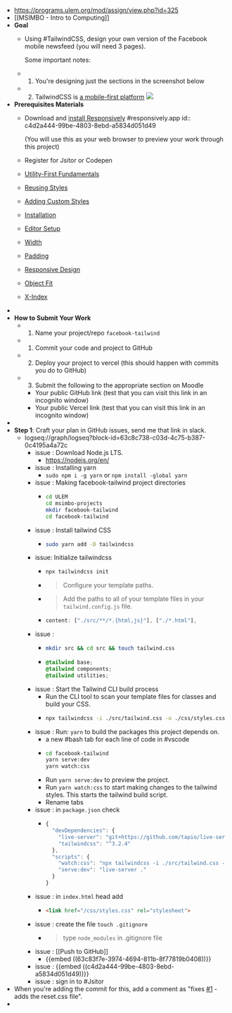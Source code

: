 - https://programs.ulem.org/mod/assign/view.php?id=325
- [[MSIMBO - Intro to Computing]]
- **Goal**
	- Using #TailwindCSS, design your own version of the Facebook mobile newsfeed (you will need 3 pages).
	  
	  Some important notes:
	- 1. You're designing just the sections in the screenshot below
	- 2. TailwindCSS is [a mobile-first platform](https://tailwindcss.com/docs/responsive-design#working-mobile-first)
	  ![](https://i.imgur.com/iVi8u3z.jpeg)
- **Prerequisites Materials**
	- Download and [install Responsively](https://responsively.app/) #responsively.app
	  id:: c4d2a444-99be-4803-8ebd-a5834d051d49
	  
	  (You will use this as your web browser to preview your work through this project)
	- Register for Jsitor or Codepen
	- [Utility-First Fundamentals](https://tailwindcss.com/docs/utility-first)
	- [Reusing Styles](https://tailwindcss.com/docs/reusing-styles)
	- [Adding Custom Styles](https://tailwindcss.com/docs/adding-custom-styles)
	- [Installation](https://tailwindcss.com/docs/installation)
	- [Editor Setup](https://tailwindcss.com/docs/editor-setup)
	- [Width](https://tailwindcss.com/docs/width)
	- [Padding](https://tailwindcss.com/docs/padding)
	- [Responsive Design](https://tailwindcss.com/docs/responsive-design)
	- [Object Fit](https://tailwindcss.com/docs/object-fit)
	- [X-Index](https://tailwindcss.com/docs/z-index)
-
- **How to Submit Your Work**
	- 1. Name your project/repo `facebook-tailwind`
	- 1. Commit your code and project to GitHub
	- 2. Deploy your project to vercel (this should happen with commits you do to GitHub)
	- 3. Submit the following to the appropriate section on Moodle
		- Your public GitHub link (test that you can visit this link in an incognito window)
		- Your public Vercel link (test that you can visit this link in an incognito window)
-
- **Step 1**: Craft your plan in GitHub issues, send me that link in slack.
	- logseq://graph/logseq?block-id=63c8c738-c03d-4c75-b387-0c4195a4a72c
		- issue : Download Node.js LTS.
			- https://nodejs.org/en/
		- issue : Installing yarn
			- `sudo npm i -g yarn` or `npm install -global yarn`
		- issue : Making facebook-tailwind project directories
			- ```bash
			  cd ULEM
			  cd msimbo-projects
			  mkdir facebook-tailwind
			  cd facebook-tailwind
			  ```
		- issue : Install tailwind CSS
			- ```bash
			  sudo yarn add -D tailwindcss
			  ```
		- issue: Initialize tailwindcss
			- ```bash
			  npx tailwindcss init
			  ```
			- >Configure your template paths.
			- >Add the paths to all of your template files in your `tailwind.config.js` file.
			- ```js
			  content: ["./src/**/*.{html,js}"], ["./*.html"],
			  ```
		- issue :
			- ```bash
			  mkdir src && cd src && touch tailwind.css
			  ```
			- ```css
			  @tailwind base;
			  @tailwind components;
			  @tailwind utilities;
			  ```
		- issue : Start the Tailwind CLI build process
			- Run the CLI tool to scan your template files for classes and build your CSS.
			- ```bash
			  npx tailwindcss -i ./src/tailwind.css -o ./css/styles.css --watch
			  ```
		- issue : Run: `yarn` to build the packages this project depends on.
			- a new #bash tab for each line of code in #vscode
			- ```bash
			  cd facebook-tailwind
			  yarn serve:dev
			  yarn watch:css
			  ```
			- Run `yarn serve:dev` to preview the project.
			- Run `yarn watch:css` to start making changes to the tailwind styles. This starts the tailwind build script.
			- Rename tabs
		- issue : in `package.json` check
			- ```js
			  {
			    "devDependencies": {
			      "live-server": "git+https://github.com/tapio/live-server.git#ad22544",
			      "tailwindcss": "^3.2.4"
			    },
			    "scripts": {
			      "watch:css": "npx tailwindcss -i ./src/tailwind.css -o ./css/style.css --watch",
			      "serve:dev": "live-server ."
			    }
			  }
			  ```
		- issue : in `index.html` head add
			- ```html
			  <link href="/css/styles.css" rel="stylesheet">
			  ```
		- issue : create the file `touch .gitignore`
			- >type `node_modules` in .gitignore file
		- issue : [[Push to GitHub]]
			- {{embed ((63c83f7e-3974-4694-811b-8f77819b0408))}}
		- issue : {{embed ((c4d2a444-99be-4803-8ebd-a5834d051d49))}}
		- issue : sign in to #Jsitor
- When you're adding the commit for this, add a comment as "fixes [#1](https://github.com/AmirhosseinOlyaei/google-html/issues/1) - adds the reset.css file".
-